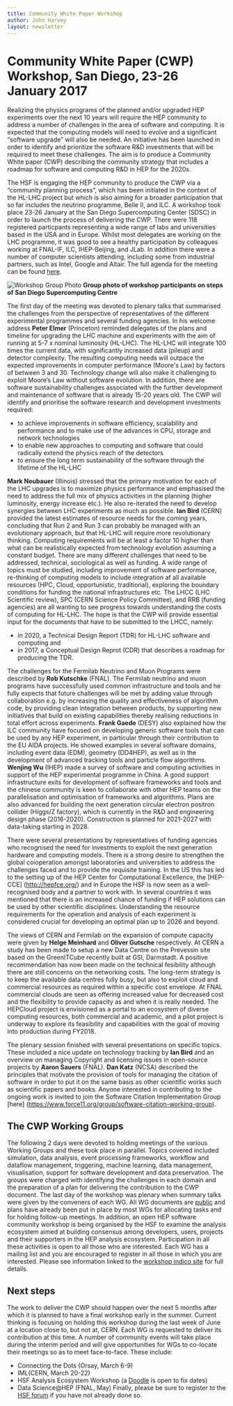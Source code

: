 ```yaml
---
title: Community White Paper Workshop
author: John Harvey
layout: newsletter
---
```

# Community White Paper (CWP) Workshop, San Diego,  23-26 January 2017 

Realizing the physics programs of the planned and/or upgraded HEP experiments over the next 10 years will require the HEP community  to address a number of challenges in the area of software and computing. It is expected that the computing models will need to evolve and a significant “software upgrade” will also be needed. An initiative has been launched in order to identify and prioritize the software R&D investments that will be required to meet these challenges. The aim is to produce a Community White paper (CWP) describing the community strategy that includes a roadmap for software and computing R&D in HEP for the 2020s. 
 
The HSF is engaging the HEP community to produce the CWP via a “community planning process”, which has been initiated in the context of the HL-LHC project but which is also aiming for a broader participation that so far includes the neutrino programme, Belle II, and ILC. A workshop took place 23-26 January at the San Diego Supercomputing Center (SDSC) in order to launch the process of delivering the CWP. There were 118 registered particpants representing a wide range of labs and universities based in the USA and in Europe. Whilst most delegates are working on the LHC programme, it was good to see a healthy participation by colleagues working at FNAL-IF, ILC, IHEP-Beijing, and JLab. In addition there were a number of computer scientists attending, including some from industrial  partners, such as Intel, Google and Altair. The full agenda for the meeting can be found [here](http://indico.cern.ch/event/570249/timetable/#20170123.detailed).


![Workshop Group Photo](/images/SDSC_Workshop.jpg) **Group photo of workshop participants on steps of San Diego Supercomputing Centre**

The first day of the meeting was devoted to plenary talks that summarised the challenges from the perspective of representatives of the different experimental programmes and several funding agencies. In his welcome address __Peter Elmer__ (Princeton) reminded delegates of the plans and timeline for upgrading the LHC machine and experiments with the aim of running at 5-7 x nominal luminosity (HL-LHC). The HL-LHC will integrate 100 times the current data, with significantly increased data (pileup) and detector complexity. The resulting computing needs will outpace the expected improvements in computer performance (Moore's Law) by factors of between 3 and 30. Technology change will also make it challenging to exploit Moore’s Law without software evolution. In addition, there are software sustainability challenges associated with the further development and maintenance of software that is already 15-20 years old. The CWP will identify and prioritise the software research and development investments required:
 * to achieve improvements in software efficiency, scalability and performance and to make use of the advances in CPU, storage and 
 network technologies
 * to enable new approaches to computing and software that could radically extend the physics reach of the detectors
 * to ensure the long term sustainability of the software through the lifetime of the HL-LHC

__Mark Neubauer__ (Illinois) stressed that the primary motivation for each of the LHC upgrades is to maximize physics performance and emphasised the need to address the full mix of physics activities in the planning (higher luminosity, energy increase etc.). He also re-iterated the need to develop synergies between LHC experiments as much as possible. __Ian Bird__ (CERN) provided the latest estimates of resource needs for the coming years, concluding that Run 2 and Run 3 can probably be managed with an evolutionary approach, but that HL-LHC will require more revolutionary thinking. Computing requirements will be at least a factor 10 higher than what can be realistically expected from technology evolution assuming a constant budget. There are many different challenges that need to be addressed, technical, sociological as well as funding. A wide range of topics must be studied, including improvement of software performance, re-thinking of computing models to include integration af all available resources (HPC, Cloud, opportunistic, traditional), exploring the boundary conditions for funding the national infrastructures etc. The LHCC (LHC Scientific review), SPC (CERN Science Policy Committee), and RRB (funding agencies) are all wanting to see progress towards understanding the costs of computing for HL-LHC. The hope is that the CWP will provide essential input for the documents that have to be submitted to the LHCC, namely:
  * in 2020, a Technical Design Report (TDR) for HL-LHC software and computing and
  * in 2017, a Conceptual Design Reprot (CDR) that describes a roadmap for producing the TDR. 

The challenges for the Fermilab Neutrino and Muon Programs were described by __Rob Kutschke__ (FNAL). The Fermilab neutrino and muon programs have successfully used common infrastructure and tools and he fully expects that future challenges will be met by adding value through collaboration e.g. by increasing the quality and effectiveness of algorithm code, by providing clean integration between products, by supporting new initiatives that build on existing capabilities thereby realising reductions in total effort across experiments. __Frank Gaede__ (DESY) also explained how the ILC community have focused on developing generic software tools that can be used by any HEP experiment, in particular through their contribution to the EU AIDA projects. He showed examples in several software domains, including event data (EDM), geometry (DD4HEP), as well as in the development of advanced tracking tools and particle flow algorithms. __Wenjing Wu__ (IHEP) made a survey of software and computing activities in support of the HEP experimental programme in China. A good support infrastructure exits for development of software frameworks and tools and the chinese community is keen to collaborate with other HEP teams on the parallelisation and optimisation of frameworks and algorithms. Plans are also advanced for building the next generation circular electron positron collider (Higgs/Z factory), which is currently in the R&D and engineering design phase (2016-2020). Construction is planned for 2021-2027 with data-taking starting in 2028. 

There were several presentations by representatives of funding agencies who recognised the need for investments to exploit the next generation hardware and computing models. There is a strong desire to strengthen the global coioperation amongst laboratories and universities to address the challenges faced and to provide the requisite training. In the US this has led to the setting up of the HEP Center for Computational Excellence, the [HEP-CCE] (http://hepfce.org/) and in Europe the HSF is now seen as a well-recognised body and a partner to work with. In several countries it was mentioned that there is an increased chance of funding if HEP solutions can be used by other scientific disciplines. Understanding the resource requirements for the operation and analysis of each experiment is considered crucial for developing an optimal plan up to 2026 and beyond.

The views of CERN and Fermilab on the expansion of compute capacity were given by __Helge Meinhard__ and __Oliver Gutsche__ respectively. At CERN a study has been made to setup a new Data Centre on the Prevessin site based on the GreenITCube recently built at GSI, Darmstadt. A positive recommendation has now been made on the technical fesibility although there are still concerns on the networking costs. The long-term strategy is to keep the available data centres fully busy, but also to exploit cloud and commercial resources as required within a specific cost envelope. At FNAL commercial clouds are seen as offering increased value for decreased cost and the flexibility to provide capacity as and when it is really needed. The HEPCloud project is envisioned as a portal to an ecosystem of diverse computing resources, both  commercial and academic, and a pilot project is underway to explore its feasibility and capabilities with the goal of moving into production during FY2018. 

The plenary session finished with several presentations on specific topics. These included a nice update on technology tracking by __Ian Bird__ and an overview on managing Copyright and licensing issues in open-source projects by __Aaron Sauers__ (FNAL). __Dan Katz__ (NCSA) described the principles that motivate the provision of tools for managing the citation of software in order to put it on the same basis as other scientific works such as scientific papers and books. Anyone interested in contributing to the ongoing work is invited to join the Software Citation Implementation Group [here] (https://www.force11.org/group/software-citation-working-group). 

## The CWP Working Groups

The following 2 days were devoted to holding meetings of the various Working Groups and these took place in parallel. Topics covered included simulation, data analysis, event processing frameworks, workflow and dataflow management, triggering, machine learning, data management, visualisation, support for software development and data preservation. The groups were charged with identifying the challenges in each domain and the preparation of a plan for delivering the contribution to the CWP document. The last day of the workshop was plenary when summary talks were given by the conveners of each WG. All WG documents are [public](http://hepsoftwarefoundation.org/activities/cwp.html) and plans have already been put in place by most WGs for allocating tasks and for holding follow-up meetings. In addition, an open HEP software community workshop is being organised by the HSF to examine the analysis ecosystem aimed at building consensus among developers, users, projects and their supporters in the HEP analysis ecosystem. Participation in all these activities is open to all those who are interested. Each WG has a mailing list and you are encouraged to register in all those in which you are interested. Please see information linked to the [workshop indico site]((http://indico.cern.ch/event/570249/timetable/#20170123.detailed)) for full details.

## Next steps

The work to deliver the CWP should happen over the next 5 months after which it is planned to have a final workshop early in the summer. Current thinking is focusing on holding this workshop during the last week of June at a location close to, but not at, CERN. Each WG is requested to deliver its contribution at this time. A number of community events will take place during the interim period and will give  opportunities for WGs to co-locate their meetings so as to meet face-to-face. These include:
  * Connecting the Dots (Orsay, March 6-9)
  * IML(CERN, March 20-22)
  * HSF Analysis Ecosystem Workshop (a [Doodle](http://doodle.com/poll/wunez2afnmycg8tu) is open to fix dates) 
  * Data Science@HEP (FNAL, May)
Finally, please be sure to register to the [HSF forum](hep-sf-forum@googlegroups.com) if you have not already done so.
